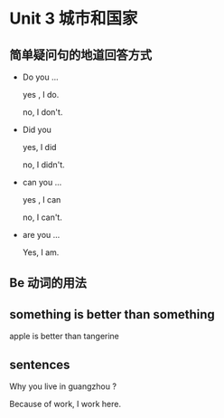 # Unit 3 城市和国家

## 简单疑问句的地道回答方式

- Do you ...

  yes , I do.

  no, I don't.

- Did you 

  yes, I did

  no, I didn't.

- can you ...

  yes , I can

  no, I can't.

- are you ...

  Yes, I am.

## Be 动词的用法





## something is better than something

apple is better than tangerine

## sentences

Why you live in guangzhou ?

Because of work, I work here.

